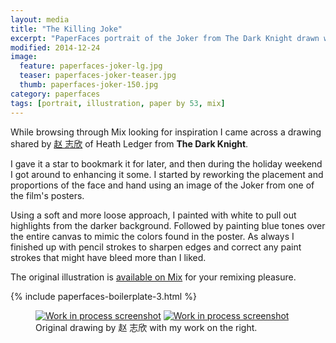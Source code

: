 ```yaml
---
layout: media
title: "The Killing Joke"
excerpt: "PaperFaces portrait of the Joker from The Dark Knight drawn with Paper by 53 on an iPad."
modified: 2014-12-24
image: 
  feature: paperfaces-joker-lg.jpg
  teaser: paperfaces-joker-teaser.jpg
  thumb: paperfaces-joker-150.jpg
category: paperfaces
tags: [portrait, illustration, paper by 53, mix]
---
```


While browsing through Mix looking for inspiration I came across a drawing shared by [赵 志欣](https://mix.fiftythree.com/122266--) of Heath Ledger from **The Dark Knight**.

I gave it a star to bookmark it for later, and then during the holiday weekend I got around to enhancing it some. I started by reworking the placement and proportions of the face and hand using an image of the Joker from one of the film's posters.

Using a soft and more loose approach, I painted with white to pull out highlights from the darker background. Followed by painting blue tones over the entire canvas to mimic the colors found in the poster. As always I finished up with pencil strokes to sharpen edges and correct any paint strokes that might have bleed more than I liked.

The original illustration is [available on Mix](https://mix.fiftythree.com/11098-Michael-Rose/1110713) for your remixing pleasure.

{% include paperfaces-boilerplate-3.html %}

<figure class="half">
  <a href="{{ site.url }}/images/paperfaces-joker-original-1-lg.jpg"><img src="{{ site.url }}/images/paperfaces-joker-original-1-600.jpg" alt="Work in process screenshot"></a>
  <a href="{{ site.url }}/images/paperfaces-joker-process-1-lg.jpg"><img src="{{ site.url }}/images/paperfaces-joker-process-1-600.jpg" alt="Work in process screenshot"></a>
  <figcaption>Original drawing by 赵 志欣 with my work on the right.</figcaption>
</figure>